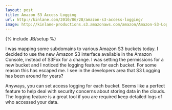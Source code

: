 ```yaml
---
layout: post
title: Amazon S3 Access Logging
url: http://kinlane.com/2010/06/28/amazon-s3-access-logging/
image: http://kinlane-productions.s3.amazonaws.com/amazon/Amazon-S3-Logging.PNG
---
```

{% include JB/setup %}
I was mapping some subdomains to various Amazon S3 buckets today. I decided to use the new Amazon S3 interface available in the Amazon Console, instead of S3Fox for a change.
I was setting the permissions for a new bucket and I noticed the logging feature for each bucket. For some reason this has escaped me. I see in the developers area that S3 Logging has been around for years?

Anyways, you can set access logging for each bucket. Seems like a perfect feature to help deal with security concerns about storing data in the clouds. The logging feature is a great tool if you are required keep detailed logs of who accessed your data.